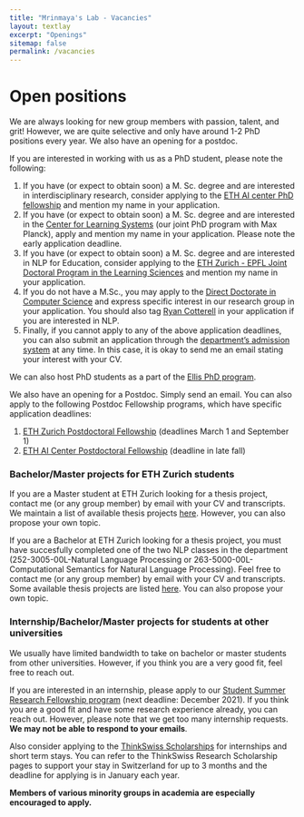 ```yaml
---
title: "Mrinmaya's Lab - Vacancies"
layout: textlay
excerpt: "Openings"
sitemap: false
permalink: /vacancies
---
```


# Open positions


We are always looking for new group members with passion, talent, and grit! However, we are quite selective and only have around 1-2 PhD positions every year. We also have an opening for a postdoc.

If you are interested in working with us as a PhD student, please note the following:
1. If you have (or expect to obtain soon) a M. Sc. degree and are interested in interdisciplinary research, consider applying to the [ETH AI center PhD fellowship](https://ai.ethz.ch/education/phd-and-postdoc-programs.html) and mention my name in your application.
2. If you have (or expect to obtain soon) a M. Sc. degree and are interested in the [Center for Learning Systems](https://learning-systems.org/) (our joint PhD program with Max Planck), apply and mention my name in your application. Please note the early application deadline.
3. If you have (or expect to obtain soon) a M. Sc. degree and are interested in NLP for Education, consider applying to the [ETH Zurich - EPFL Joint Doctoral Program in the Learning Sciences](https://www.epfl.ch/education/phd/jdpls-learning-sciences/jdpls-for-applicants/) and mention my name in your application.
4. If you do not have a M.Sc., you may apply to the [Direct Doctorate in Computer Science](https://inf.ethz.ch/doctorate/direct-doctorate-computer-science.html) and express specific interest in our research group in your application. You should also tag [Ryan Cotterell](https://rycolab.io/) in your application if you are interested in NLP.
5. Finally, if you cannot apply to any of the above application deadlines, you can also submit an application through the [department’s admission system](https://www.inf.ethz.ch/phd-application) at any time. In this case, it is okay to send me an email stating your interest with your CV.

We can also host PhD students as a part of the [Ellis PhD program](https://ellis.eu/).

We also have an opening for a Postdoc. Simply send an email. You can also apply to the following Postdoc Fellowship programs, which have specific application deadlines:
1. [ETH Zurich Postdoctoral Fellowship](https://ethz.ch/en/research/research-promotion/eth-fellowships.html) (deadlines March 1 and September 1)
2. [ETH AI Center Postdoctoral Fellowship](https://ai.ethz.ch/education/phd-and-postdoc-programs.html) (deadline in late fall)

### Bachelor/Master projects for ETH Zurich students
If you are a Master student at ETH Zurich looking for a thesis project, contact me (or any group member) by email with your CV and transcripts. We maintain a list of available thesis projects [here](https://docs.google.com/document/d/1V6VXXAUmfEURldrbPtCiIFAOW4UKoXT49fTvTSOsRTk/edit#). However, you can also propose your own topic.

If you are a Bachelor at ETH Zurich looking for a thesis project, you must have succesfully completed one of the two NLP classes in the department (252-3005-00L-Natural Language Processing or 263-5000-00L-Computational Semantics for Natural Language Processing). Feel free to contact me (or any group member) by email with your CV and transcripts. Some available thesis projects are listed [here](https://docs.google.com/document/d/1V6VXXAUmfEURldrbPtCiIFAOW4UKoXT49fTvTSOsRTk/edit#). You can also propose your own topic.

### Internship/Bachelor/Master projects for students at other universities
We usually have limited bandwidth to take on bachelor or master students from other universities. However, if you think you are a very good fit, feel free to reach out.

If you are interested in an internship, please apply to our [Student Summer Research Fellowship program](https://www.inf.ethz.ch/studies/summer-research-fellowship.html) (next deadline: December 2021). If you think you are a good fit and have some research experience already, you can reach out. However, please note that we get too many internship requests. **We may not be able to respond to your emails**.

Also consider applying to the [ThinkSwiss Scholarships](https://thinkswiss.org/) for internships and short term stays. You can refer to the ThinkSwiss Research Scholarship pages to support your stay in Switzerland for up to 3 months and the deadline for applying is in January each year.

**Members of various minority groups in academia are especially encouraged to apply.**
